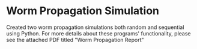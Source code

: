 # Worm Propagation Simulation
Created two worm propagation simulations both random and sequential using Python. For more details about these programs' functionality, please see the attached PDF titled "Worm Propagation Report"
